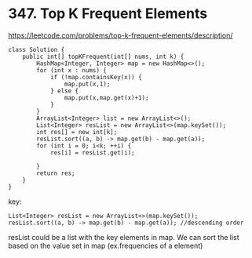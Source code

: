 # 347. Top K Frequent Elements
https://leetcode.com/problems/top-k-frequent-elements/description/

```
class Solution {
    public int[] topKFrequent(int[] nums, int k) {
        HashMap<Integer, Integer> map = new HashMap<>();
        for (int x : nums) {
            if (!map.containsKey(x)) {
                map.put(x,1);
            } else {
                map.put(x,map.get(x)+1);
            }
        }
        ArrayList<Integer> list = new ArrayList<>();
        List<Integer> resList = new ArrayList<>(map.keySet());
        int res[] = new int[k];
        resList.sort((a, b) -> map.get(b) - map.get(a));
        for (int i = 0; i<k; ++i) {
            res[i] = resList.get(i);

        }
        return res;
    }
}
```



key:
```
List<Integer> resList = new ArrayList<>(map.keySet());
resList.sort((a, b) -> map.get(b) - map.get(a)); //descending order
```
resList could be a list with the key elements in map. We can sort the list based on the value set in map (ex.frequencies of a element)
